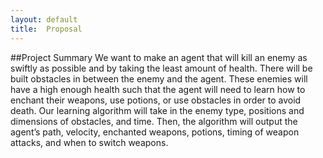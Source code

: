 ```yaml
---
layout: default
title:  Proposal
---
```


##Project Summary
  We want to make an agent that will kill an enemy as swiftly as possible and by taking the least amount of health. There will be built obstacles in between the enemy and the agent. These enemies will have a high enough health such that the agent will need to learn how to enchant their weapons, use potions, or use obstacles in order to avoid death. Our learning algorithm will take in the enemy type, positions and dimensions of obstacles, and time. Then, the algorithm will output the agent’s path, velocity, enchanted weapons, potions, timing of weapon attacks, and when to switch weapons. 
